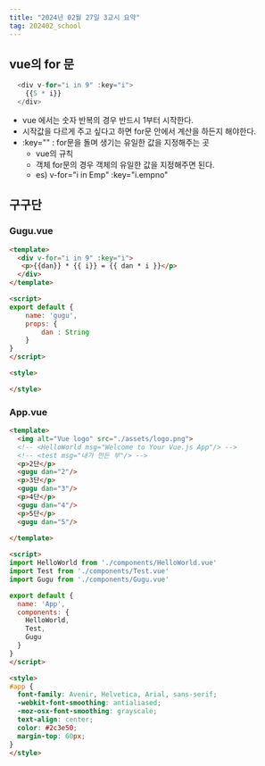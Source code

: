 ```yaml
---
title: "2024년 02월 27일 3교시 요약"
tag: 202402_school
---
```


## vue의 for 문

```js
  <div v-for="i in 9" :key="i">
    {{5 * i}}
  </div>
```

- vue 에서는 숫자 반복의 경우 반드시 1부터 시작한다.
- 시작값을 다르게 주고 싶다고 하면 for문 안에서 계산을 하든지 해야한다.
- :key="" : for문을 돌며 생기는 유일한 값을 지정해주는 곳
  - vue의 규칙
  - 객체 for문의 경우 객체의 유일한 값을 지정해주면 된다.
  - es) v-for="i in Emp" :key="i.empno"

## 구구단

### Gugu.vue

```html
<template>
  <div v-for="i in 9" :key="i">
   <p>{{dan}} * {{ i}} = {{ dan * i }}</p>
  </div>
</template>

<script>
export default {
    name: 'gugu',
    props: {
        dan : String
    }
}
</script>

<style>

</style>
```

### App.vue

```html
<template>
  <img alt="Vue logo" src="./assets/logo.png">
  <!-- <HelloWorld msg="Welcome to Your Vue.js App"/> -->
  <!-- <test msg="내가 만든 부"/> -->
  <p>2단</p>
  <gugu dan="2"/>
  <p>3단</p>
  <gugu dan="3"/>
  <p>4단</p>
  <gugu dan="4"/>
  <p>5단</p>
  <gugu dan="5"/>
  
</template>

<script>
import HelloWorld from './components/HelloWorld.vue'
import Test from './components/Test.vue'
import Gugu from './components/Gugu.vue'

export default {
  name: 'App',
  components: {
    HelloWorld,
    Test,
    Gugu
  }
}
</script>

<style>
#app {
  font-family: Avenir, Helvetica, Arial, sans-serif;
  -webkit-font-smoothing: antialiased;
  -moz-osx-font-smoothing: grayscale;
  text-align: center;
  color: #2c3e50;
  margin-top: 60px;
}
</style>
```